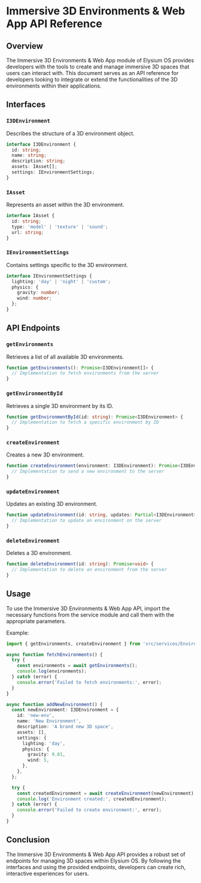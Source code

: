 # Immersive 3D Environments & Web App API Reference

## Overview

The Immersive 3D Environments & Web App module of Elysium OS provides developers with the tools to create and manage immersive 3D spaces that users can interact with. This document serves as an API reference for developers looking to integrate or extend the functionalities of the 3D environments within their applications.

## Interfaces

### `I3DEnvironment`

Describes the structure of a 3D environment object.

```typescript
interface I3DEnvironment {
  id: string;
  name: string;
  description: string;
  assets: IAsset[];
  settings: IEnvironmentSettings;
}
```

### `IAsset`

Represents an asset within the 3D environment.

```typescript
interface IAsset {
  id: string;
  type: 'model' | 'texture' | 'sound';
  url: string;
}
```

### `IEnvironmentSettings`

Contains settings specific to the 3D environment.

```typescript
interface IEnvironmentSettings {
  lighting: 'day' | 'night' | 'custom';
  physics: {
    gravity: number;
    wind: number;
  };
}
```

## API Endpoints

### `getEnvironments`

Retrieves a list of all available 3D environments.

```typescript
function getEnvironments(): Promise<I3DEnvironment[]> {
  // Implementation to fetch environments from the server
}
```

### `getEnvironmentById`

Retrieves a single 3D environment by its ID.

```typescript
function getEnvironmentById(id: string): Promise<I3DEnvironment> {
  // Implementation to fetch a specific environment by ID
}
```

### `createEnvironment`

Creates a new 3D environment.

```typescript
function createEnvironment(environment: I3DEnvironment): Promise<I3DEnvironment> {
  // Implementation to send a new environment to the server
}
```

### `updateEnvironment`

Updates an existing 3D environment.

```typescript
function updateEnvironment(id: string, updates: Partial<I3DEnvironment>): Promise<I3DEnvironment> {
  // Implementation to update an environment on the server
}
```

### `deleteEnvironment`

Deletes a 3D environment.

```typescript
function deleteEnvironment(id: string): Promise<void> {
  // Implementation to delete an environment from the server
}
```

## Usage

To use the Immersive 3D Environments & Web App API, import the necessary functions from the service module and call them with the appropriate parameters.

Example:

```typescript
import { getEnvironments, createEnvironment } from 'src/services/EnvironmentService';

async function fetchEnvironments() {
  try {
    const environments = await getEnvironments();
    console.log(environments);
  } catch (error) {
    console.error('Failed to fetch environments:', error);
  }
}

async function addNewEnvironment() {
  const newEnvironment: I3DEnvironment = {
    id: 'new-env',
    name: 'New Environment',
    description: 'A brand new 3D space',
    assets: [],
    settings: {
      lighting: 'day',
      physics: {
        gravity: 9.81,
        wind: 5,
      },
    },
  };

  try {
    const createdEnvironment = await createEnvironment(newEnvironment);
    console.log('Environment created:', createdEnvironment);
  } catch (error) {
    console.error('Failed to create environment:', error);
  }
}
```

## Conclusion

The Immersive 3D Environments & Web App API provides a robust set of endpoints for managing 3D spaces within Elysium OS. By following the interfaces and using the provided endpoints, developers can create rich, interactive experiences for users.